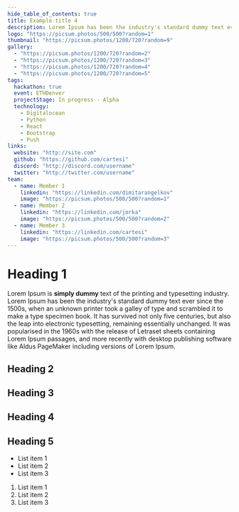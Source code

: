 ```yaml
---
hide_table_of_contents: true
title: Example title 4
description: Lorem Ipsum has been the industry's standard dummy text ever since the 1500s.
logo: "https://picsum.photos/500/500?random=1"
thumbnail: "https://picsum.photos/1200/720?random=9"
gallery:
  - "https://picsum.photos/1200/720?random=2"
  - "https://picsum.photos/1200/720?random=3"
  - "https://picsum.photos/1200/720?random=4"
  - "https://picsum.photos/1200/720?random=5"
tags:
  hackathon: true
  event: ETHDenver
  projectStage: In progress - Alpha
  technology:
    - Digitalocean
    - Python
    - React
    - Bootstrap
    - Push
links:
  website: "http://site.com"
  github: "https://github.com/cartesi"
  discord: "http://discord.com/username"
  twitter: "http://twitter.com/username"
team:
  - name: Member 1
    linkedin: "https://linkedin.com/dimitarangelkov"
    image: "https://picsum.photos/500/500?random=1"
  - name: Member 2
    linkedin: "https://linkedin.com/jorka"
    image: "https://picsum.photos/500/500?random=2"
  - name: Member 3
    linkedin: "https://linkedin.com/cartesi"
    image: "https://picsum.photos/500/500?random=3"
---
```


# Heading 1

Lorem Ipsum is **simply dummy** text of the printing and typesetting industry. Lorem Ipsum has been the industry's standard dummy text ever since the 1500s, when an unknown printer took a galley of type and scrambled it to make a type specimen book. It has survived not only five centuries, but also the leap into electronic typesetting, remaining essentially unchanged. It was popularised in the 1960s with the release of Letraset sheets containing Lorem Ipsum passages, and more recently with desktop publishing software like Aldus PageMaker including versions of Lorem Ipsum.

## Heading 2

## Heading 3

## Heading 4

## Heading 5

- List item 1
- List item 2
- List item 3

1. List item 1
2. List item 2
3. List item 3
